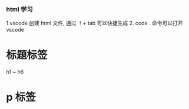 ### html 学习
1.vscode 创建 html 文件, 通过 ！+ tab 可以快捷生成
2. code . 命令可以打开 vscode

# 标题标签
h1 ~ h6 

# p 标签


